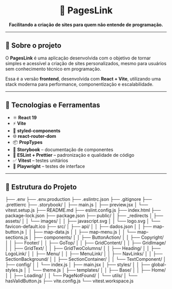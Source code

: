 <div align="center">

# 🚀 PagesLink

**Facilitando a criação de sites para quem não entende de programação.**

</div>

---

## 📌 Sobre o projeto

O **PagesLink** é uma aplicação desenvolvida com o objetivo de tornar simples e acessível a criação de sites personalizados, mesmo para usuários sem conhecimento técnico em programação.  

Essa é a versão **frontend**, desenvolvida com **React + Vite**, utilizando uma stack moderna para performance, componentização e escalabilidade.

---

## 🧪 Tecnologias e Ferramentas

- ⚛️ **React 19**
- ⚡ **Vite**
- 💅 **styled-components**
- 🌐 **react-router-dom**
- 📦 **PropTypes**
- 🧩 **Storybook** – documentação de componentes
- 🧹 **ESLint + Prettier** – padronização e qualidade de código
- ✅ **Vitest** – testes unitários
- 🧪 **Playwright** – testes de interface

---

## 📁 Estrutura do Projeto

├── .env
├── .env.production
├── .eslintrc.json
├── .gitignore
├── .prettierrc
├── .storybook/
│   ├── main.js
│   ├── preview.jsx
│   └── vitest.setup.js
├── README.md
├── eslint.config.js
├── index.html
├── package-lock.json
├── package.json
├── public/
│   ├── _redirects
│   ├── assets/
│   │   └── images/
│   │       ├── javascript.svg
│   │       └── logo.svg
│   └── favicon-default.ico
├── src/
│   ├── api/
│   │   ├── dados.json
│   │   ├── map-button.js
│   │   ├── map-data.js
│   │   ├── map-menu.js
│   │   └── map-sections.js
│   ├── components/
│   │   ├── ButtonAction/
│   │   ├── Copyright/
│   │   ├── Footer/
│   │   ├── GoTop/
│   │   ├── GridContent/
│   │   ├── GridImage/
│   │   ├── GridText/
│   │   ├── GridTwoColumns/
│   │   ├── Heading/
│   │   ├── LogoLink/
│   │   ├── Menu/
│   │   ├── MenuLink/
│   │   ├── NavLinks/
│   │   ├── SectionBackground/
│   │   ├── SectionContainer/
│   │   └── TextComponent/
│   ├── config/
│   │   └── index.js
│   ├── main.jsx
│   ├── styles/
│   │   ├── global-styles.js
│   │   └── theme.js
│   ├── templates/
│   │   ├── Base/
│   │   ├── Home/
│   │   ├── Loading/
│   │   └── PageNotFound/
│   └── utils/
│       └── hasValidButton.js
├── vite.config.js
└── vitest.workspace.js
